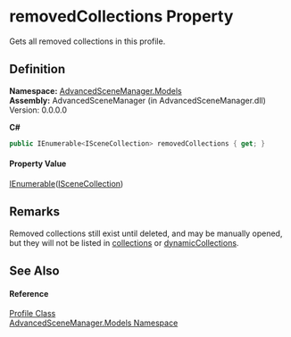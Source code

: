 # removedCollections Property


Gets all removed collections in this profile.



## Definition
**Namespace:** <a href="N_AdvancedSceneManager_Models">AdvancedSceneManager.Models</a>  
**Assembly:** AdvancedSceneManager (in AdvancedSceneManager.dll) Version: 0.0.0.0

**C#**
``` C#
public IEnumerable<ISceneCollection> removedCollections { get; }
```



#### Property Value
<a href="https://learn.microsoft.com/dotnet/api/system.collections.generic.ienumerable-1" target="_blank" rel="noopener noreferrer">IEnumerable</a>(<a href="T_AdvancedSceneManager_Models_ISceneCollection">ISceneCollection</a>)

## Remarks
Removed collections still exist until deleted, and may be manually opened, but they will not be listed in <a href="P_AdvancedSceneManager_Models_Profile_collections">collections</a> or <a href="P_AdvancedSceneManager_Models_Profile_dynamicCollections">dynamicCollections</a>.

## See Also


#### Reference
<a href="T_AdvancedSceneManager_Models_Profile">Profile Class</a>  
<a href="N_AdvancedSceneManager_Models">AdvancedSceneManager.Models Namespace</a>  
